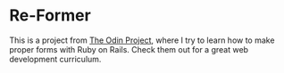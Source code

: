 # Re-Former

This is a project from [The Odin Project](https://www.theodinproject.com), where I try to learn how to make proper forms with Ruby on Rails.
Check them out for a great web development curriculum.

